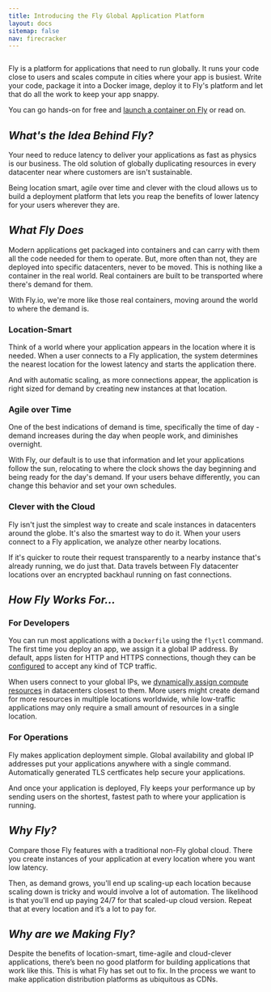 ```yaml
---
title: Introducing the Fly Global Application Platform
layout: docs
sitemap: false
nav: firecracker
---
```


<figure>
  <img src="/public/images/docs-intro.jpg" srcset="/public/images/docs-intro@2x.jpg 2x" alt="">
</figure>

Fly is a platform for applications that need to run globally. It runs your code close to users and scales compute in cities where your app is busiest. Write your code, package it into a Docker image, deploy it to Fly's platform and let that do all the work to keep your app snappy.

You can go hands-on for free and [launch a container on Fly](/docs/hands-on/start/) or read on.


## _What's the Idea Behind Fly?_

Your need to reduce latency to deliver your applications as fast as physics is our business. The old solution of globally duplicating resources in every datacenter near where customers are isn't sustainable. 

Being location smart, agile over time and clever with the cloud allows us to build a deployment platform that lets you reap the benefits of lower latency for your users wherever they are.

## _What Fly Does_

Modern applications get packaged into containers and can carry with them all the code needed for them to operate. But, more often than not, they are deployed into specific datacenters, never to be moved. This is nothing like a container in the real world. Real containers are built to be transported where there's demand for them. 

With Fly.io, we're more like those real containers, moving around the world to where the demand is.

### Location-Smart
Think of a world where your application appears in the location where it is needed. When a user connects to a Fly application, the system determines the nearest location for the lowest latency and starts the application there. 

And with automatic scaling, as more connections appear, the application is right sized for demand by creating new instances at that location.

### Agile over Time
One of the best indications of demand is time, specifically the time of day - demand increases during the day when people work, and diminishes overnight. 

With Fly, our default is to use that information and let your applications follow the sun, relocating to where the clock shows the day beginning and being ready for the day's demand. If your users behave differently, you can change this behavior and set your own schedules.

### Clever with the Cloud
Fly isn't just the simplest way to create and scale instances in datacenters around the globe. It's also the smartest way to do it. When your users connect to a Fly application, we analyze other nearby locations. 

If it's quicker to route their request transparently to a nearby instance that's already running, we do just that. Data travels between Fly datacenter locations over an encrypted backhaul running on fast connections.

## _How Fly Works For&hellip;_


### For Developers

You can run most applications with a `Dockerfile` using the `flyctl` command. The first time you deploy an app, we assign it a global IP address. By default, apps listen for HTTP and HTTPS connections, though they can be [configured](/docs/services/) to accept any kind of TCP traffic.

When users connect to your global IPs, we [dynamically assign compute resources](/docs/reference/scaling/) in datacenters closest to them. More users might create demand for more resources in multiple locations worldwide, while low-traffic applications may only require a small amount of resources in a single location.

### For Operations

Fly makes application deployment simple. Global availability and global IP addresses put your applications anywhere with a single command. Automatically generated TLS certficates help secure your applications. 

And once your application is deployed, Fly keeps your performance up by sending users on the shortest, fastest path to where your application is running.


## _Why Fly?_

Compare those Fly features with a traditional non-Fly global cloud. There you create instances of your application at every location where you want low latency. 

Then, as demand grows, you'll end up scaling-up each location because scaling down is tricky and would involve a lot of automation. The likelihood is that you'll end up paying 24/7 for that scaled-up cloud version. Repeat that at every location and it’s a lot to pay for.

## _Why are we Making Fly?_

Despite the benefits of location-smart, time-agile and cloud-clever applications, there’s been no good platform for building applications that work like this. This is what Fly has set out to fix. In the process we want to make application distribution platforms as ubiquitous as CDNs. 

